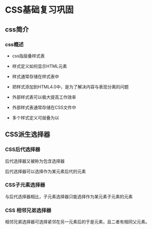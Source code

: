 # CSS基础复习巩固

## css简介

### css概述

- css指层叠样式表

- 样式定义如何显示HTML元素

- 样式通常存储在样式表中

- 把样式添加到HTML4.0中，是为了解决内容与表现分离的问题

- 外部样式表可以极大提高工作效率

- 外部样式表通常存储在CSS文件中

- 多个样式定义可层叠为以



## CSS派生选择器

### CSS后代选择器

后代选择器又被称为包含选择器

后代选择器可以选择作为某元素后代的元素

### CSS子元素选择器

与后代选择器相比，子元素选择器只能选择作为某元素子元素的元素

### CSS 相邻兄弟选择器

相邻兄弟选择器可选择紧邻在另一元素后的于是元素，且二者有相同父元素。

